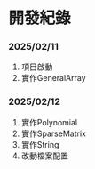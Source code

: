 # 開發紀錄

### 2025/02/11
1. 項目啟動
2. 實作GeneralArray

### 2025/02/12
1. 實作Polynomial
2. 實作SparseMatrix
3. 實作String
4. 改動檔案配置